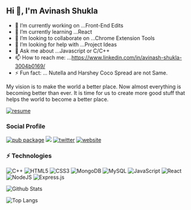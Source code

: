 ## Hi  👋, I'm Avinash Shukla

- 🔭 I’m currently working on ...Front-End Edits
- 🌱 I’m currently learning ...React
- 👯 I’m looking to collaborate on ...Chrome Extension Tools
- 🤔 I’m looking for help with ...Project Ideas 
- 💬 Ask me about ...Javascript or C/C++
- 📫 How to reach me: ...https://www.linkedin.com/in/avinash-shukla-3004b0169/
- ⚡ Fun fact: ... Nutella and Harshey Coco Spread are not Same.


My vision is to make the world a better place. Now almost everything is becoming better than ever. It is time for us to create more good stuff that helps the world to become a better place.

[![resume](https://img.shields.io/badge/Resume-0000FF?style=for-the-badge&logo=akash&logoColor=white)](https://drive.google.com/file/d/1Aq3BvWEaLFpYr1vrXDtiqoJrBX__cJRb/view)


### Social Profile
[![pub package](https://img.shields.io/badge/LinkedIn-0077B5?style=for-the-badge&logo=linkedin&logoColor=white)](https://www.linkedin.com/in/avinash-shukla-3004b0169/)   [![](https://img.shields.io/badge/Email-D14836?style=for-the-badge&logo=gmail&logoColor=white)](mailto:avinashukla2000@gmail.com) [![twitter](https://img.shields.io/badge/Twitter-1DA1F2?style=for-the-badge&logo=twitter&logoColor=white)](https://twitter.com/offi_beat) [![website](https://img.shields.io/badge/website-FF00FF?style=for-the-badge&logo=About.me&logoColor=white)](https://avinashshukla.netlify.app/)

### ⚡  Technologies
![C++](https://img.shields.io/badge/c++-%2300599C.svg?style=for-the-badge&logo=c%2B%2B&logoColor=white) ![HTML5](https://img.shields.io/badge/html5-%23E34F26.svg?style=for-the-badge&logo=html5&logoColor=white) ![CSS3](https://img.shields.io/badge/css3-%231572B6.svg?style=for-the-badge&logo=css3&logoColor=white) ![MongoDB](https://img.shields.io/badge/MongoDB-%234ea94b.svg?style=for-the-badge&logo=mongodb&logoColor=white) ![MySQL](https://img.shields.io/badge/mysql-%2100f.svg?style=for-the-badge&logo=mysql&logoColor=white) ![JavaScript](https://img.shields.io/badge/javascript-%23323330.svg?style=for-the-badge&logo=javascript&logoColor=%23F7DF1E) ![React](https://img.shields.io/badge/react-%2320232a.svg?style=for-the-badge&logo=react&logoColor=%2361DAFB)  ![NodeJS](https://img.shields.io/badge/node.js-6DA55F?style=for-the-badge&logo=node.js&logoColor=white) ![Express.js](https://img.shields.io/badge/express.js-%23404d59.svg?style=for-the-badge&logo=express&logoColor=%2361DAFB) 


![Github Stats](https://github-readme-stats.vercel.app/api?username=luci04&count_private=true&show_icons=true&include_all_commits=true&theme=algolia)

![Top Langs](https://github-readme-stats.vercel.app/api/top-langs/?username=luci04&layout=compact&theme=algolia)
